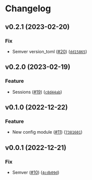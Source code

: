 # Changelog

<!--next-version-placeholder-->

## v0.2.1 (2023-02-20)
### Fix
* Semver version_toml ([#20](https://github.com/karldreher/cfpages-prune/issues/20)) ([`dd15865`](https://github.com/karldreher/cfpages-prune/commit/dd158650f0e6791da28e3e6cf6354e4bf393c17f))

## v0.2.0 (2023-02-19)
### Feature
* Sessions ([#19](https://github.com/karldreher/cfpages-prune/issues/19)) ([`c8d44ab`](https://github.com/karldreher/cfpages-prune/commit/c8d44abdf65de7c32ba29b57479d8567ded2fd85))

## v0.1.0 (2022-12-22)
### Feature
* New config module ([#11](https://github.com/karldreher/cloudflare-pages-delete-revisions/issues/11)) ([`7381601`](https://github.com/karldreher/cloudflare-pages-delete-revisions/commit/73816017e0cb2d0b599e8afc9e3b7a2fa1bc9e97))

## v0.0.1 (2022-12-21)
### Fix
* Semver ([#10](https://github.com/karldreher/cfpages-prune/issues/10)) ([`4cdb09d`](https://github.com/karldreher/cfpages-prune/commit/4cdb09d7ca6bf233386e22b25ca92bea69f32a2f))
